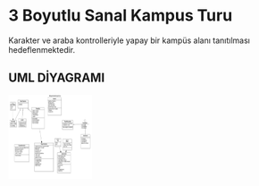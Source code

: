 # 3 Boyutlu Sanal Kampus Turu
 
Karakter ve araba kontrolleriyle yapay bir kampüs alanı tanıtılması hedeflenmektedir.
## UML DİYAGRAMI
<img src="/Previews/UmlDiagram.png" width="150" height="150" /> <br> 
